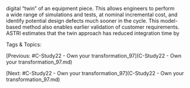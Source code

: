 digital “twin” of an equipment piece. This allows engineers to perform  
a wide range of simulations and tests, at nominal incremental cost, and 
identify potential design defects much sooner in the cycle. This model-
based method also enables earlier validation of customer requirements.
ASTRI estimates that the twin approach has reduced integration time by 

   Tags & Topics:
   

[Previous: #C-Study22 - Own your transformation_97](C-Study22 - Own your transformation_97.md)

[Next: #C-Study22 - Own your transformation_97](C-Study22 - Own your transformation_97.md)